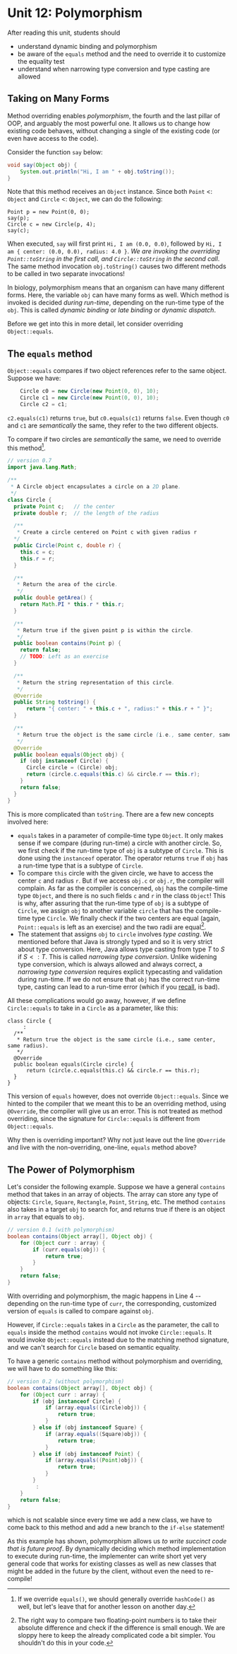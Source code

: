 # Unit 12: Polymorphism

After reading this unit, students should

- understand dynamic binding and polymorphism
- be aware of the `equals` method and the need to override it to customize the equality test
- understand when narrowing type conversion and type casting are allowed

## Taking on Many Forms

Method overriding enables _polymorphism_, the fourth and the last pillar of OOP, and arguably the most powerful one.  It allows us to change how existing code behaves, without changing a single of the existing code (or even have access to the code).

Consider the function `say` below:
```Java
void say(Object obj) {
	System.out.println("Hi, I am " + obj.toString());
}
```

Note that this method receives an `Object` instance.  Since both `Point` <: `Object` and `Circle` <: `Object`, we can do the following:
```
Point p = new Point(0, 0);
say(p);
Circle c = new Circle(p, 4);
say(c);
```

When executed, `say` will first print `Hi, I am (0.0, 0.0)`, followed by `Hi, I am { center: (0.0, 0.0), radius: 4.0 }`.  _We are invoking the overriding `Point::toString` in the first call, and `Circle::toString` in the second call_.  The same method invocation `obj.toString()` causes two different methods to be called in two separate invocations!

In biology, polymorphism means that an organism can have many different forms.  Here, the variable `obj` can have many forms as well.  Which method is invoked is decided _during run-time_, depending on the run-time type of the `obj`.  This is called _dynamic binding_ or _late binding_ or _dynamic dispatch_.

Before we get into this in more detail, let consider overriding `Object::equals`.

## The `equals` method

`Object::equals` compares if two object references refer to the same object.  Suppose we have:

```Java
    Circle c0 = new Circle(new Point(0, 0), 10);
    Circle c1 = new Circle(new Point(0, 0), 10);
    Circle c2 = c1;
```

`c2.equals(c1)` returns `true`, but `c0.equals(c1)` returns `false`.  Even though `c0` and `c1` are _semantically_ the same, they refer to the two different objects.

To compare if two circles are _semantically_ the same, we need to override this method[^1].  

[^1]: If we override `equals()`, we should generally override `hashCode()` as well, but let's leave that for another lesson on another day.

```Java hl_lines="42-52"
// version 0.7
import java.lang.Math;

/**
 * A Circle object encapsulates a circle on a 2D plane.  
 */
class Circle {
  private Point c;   // the center
  private double r;  // the length of the radius

  /**
   * Create a circle centered on Point c with given radius r
  */
  public Circle(Point c, double r) {
    this.c = c;
    this.r = r;
  }

  /**
   * Return the area of the circle.
   */
  public double getArea() {
    return Math.PI * this.r * this.r;
  }

  /**
   * Return true if the given point p is within the circle.
   */
  public boolean contains(Point p) {
    return false;
	// TODO: Left as an exercise
  }

  /**
   * Return the string representation of this circle.
   */
  @Override
  public String toString() {
	  return "{ center: " + this.c + ", radius:" + this.r + " }";
  }

  /**
   * Return true the object is the same circle (i.e., same center, same radius).
   */
  @Override
  public boolean equals(Object obj) {
    if (obj instanceof Circle) {
      Circle circle = (Circle) obj;
      return (circle.c.equals(this.c) && circle.r == this.r);
    }
    return false;
  }
}
```

This is more complicated than `toString`.  There are a few new concepts involved here:

- `equals` takes in a parameter of compile-time type `Object`.  It only makes sense if we compare (during run-time) a circle with another circle.  So, we first check if the run-time type of `obj` is a subtype of `Circle`.  This is done using the `instanceof` operator.  The operator returns `true` if `obj` has a run-time type that is a subtype of `Circle`.
- To compare `this` circle with the given circle, we have to access the center `c` and radius `r`.  But if we access `obj.c` or `obj.r`, the compiler will complain.  As far as the compiler is concerned, `obj` has the compile-time type `Object`, and there is no such fields `c` and `r` in the class `Object`!  This is why, after assuring that the run-time type of `obj` is a subtype of `Circle`, we assign `obj` to another variable `circle` that has the compile-time type `Circle`.  We finally check if the two centers are equal (again, `Point::equals` is left as an exercise) and the two radii are equal[^2].
- The statement that assigns `obj` to `circle` involves _type casting_.  We mentioned before that Java is strongly typed and so it is very strict about type conversion.  Here, Java allows type casting from type $T$ to $S$ if $S <: T$.  This is called _narrowing type conversion_.  Unlike widening type conversion, which is always allowed and always correct, a _narrowing type conversion_ requires explicit typecasting and validation during run-time.  If we do not ensure that `obj` has the correct run-time type, casting can lead to a run-time error (which if you [recall](01-compiler.md), is bad).

[^2]: The right way to compare two floating-point numbers is to take their absolute difference and check if the difference is small enough.  We are sloppy here to keep the already complicated code a bit simpler.  You shouldn't do this in your code.

All these complications would go away, however, if we define `Circle::equals` to take in a `Circle` as a parameter, like this:

```
class Circle {
	 :
  /**
   * Return true the object is the same circle (i.e., same center, same radius).
   */
  @Override
  public boolean equals(Circle circle) {
      return (circle.c.equals(this.c) && circle.r == this.r);
  }
}
```

This version of `equals` however, does not override `Object::equals`.  Since we hinted to the compiler that we meant this to be an overriding method, using `@Override`, the compiler will give us an error.  This is not treated as method overriding, since the signature for `Circle::equals` is different from `Object::equals`.

Why then is overriding important?  Why not just leave out the line `@Override` and live with the non-overriding, one-line, `equals` method above?

## The Power of Polymorphism

Let's consider the following example.  Suppose we have a general `contains` method that takes in an array of objects.  The array can store any type of objects: `Circle`, `Square`, `Rectangle`, `Point`, `String`, etc.  The method `contains` also takes in a target `obj` to search for, and returns true if there is an object in `array` that equals to `obj`.

```Java
// version 0.1 (with polymorphism)
boolean contains(Object array[], Object obj) {
	for (Object curr : array) {
		if (curr.equals(obj)) {
			return true;
		}
	}
	return false;
}
```

With overriding and polymorphism, the magic happens in Line 4 -- depending on the run-time type of `curr`, the corresponding, customized version of `equals` is called to compare against `obj`.  

However, if `Circle::equals` takes in a `Circle` as the parameter, the call to `equals` inside the method `contains` would not invoke `Circle::equals`.  It would invoke `Object::equals` instead due to the matching method signature, and we can't search for `Circle` based on semantic equality.  

To have a generic `contains` method without polymorphism and overriding, we will have to do something like this:
```Java
// version 0.2 (without polymorphism)
boolean contains(Object array[], Object obj) {
	for (Object curr : array) {
		if (obj instanceof Circle) {
			if (array.equals((Circle)obj)) {
				return true;
			}
		} else if (obj instanceof Square) {
			if (array.equals((Square)obj)) {
				return true;
			}
		} else if (obj instanceof Point) {
			if (array.equals((Point)obj)) {
				return true;
			}
		}
		 :
	}
	return false;
}
```

which is not scalable since every time we add a new class, we have to come back to this method and add a new branch to the `if-else` statement!

As this example has shown, polymorphism allows us _to write succinct code that is future proof_.  By dynamically deciding which method implementation to execute during run-time, the implementer can write short yet very general code that works for existing classes as well as new classes that might be added in the future by the client, without even the need to re-compile!
